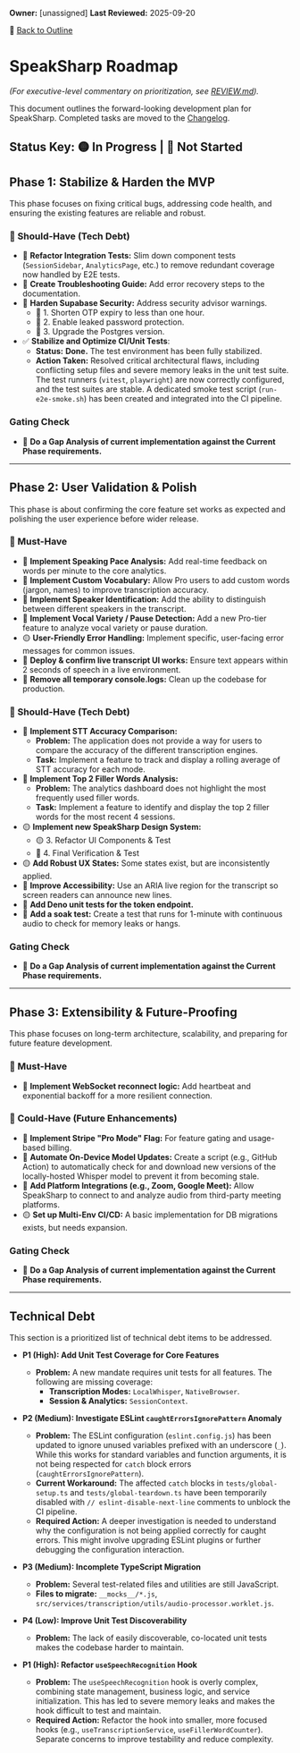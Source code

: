 **Owner:** [unassigned]
**Last Reviewed:** 2025-09-20

🔗 [Back to Outline](./OUTLINE.md)

# SpeakSharp Roadmap
*(For executive-level commentary on prioritization, see [REVIEW.md](./REVIEW.md)).*

This document outlines the forward-looking development plan for SpeakSharp. Completed tasks are moved to the [Changelog](./CHANGELOG.md).

Status Key: 🟡 In Progress | 🔴 Not Started
---
## Phase 1: Stabilize & Harden the MVP
This phase focuses on fixing critical bugs, addressing code health, and ensuring the existing features are reliable and robust.

### 🚧 Should-Have (Tech Debt)
- 🔴 **Refactor Integration Tests:** Slim down component tests (`SessionSidebar`, `AnalyticsPage`, etc.) to remove redundant coverage now handled by E2E tests.
- 🔴 **Create Troubleshooting Guide:** Add error recovery steps to the documentation.
- 🔴 **Harden Supabase Security:** Address security advisor warnings.
  - 🔴 1. Shorten OTP expiry to less than one hour.
  - 🔴 2. Enable leaked password protection.
  - 🔴 3. Upgrade the Postgres version.
- ✅ **Stabilize and Optimize CI/Unit Tests**:
    -   **Status:** **Done.** The test environment has been fully stabilized.
    -   **Action Taken:** Resolved critical architectural flaws, including conflicting setup files and severe memory leaks in the unit test suite. The test runners (`vitest`, `playwright`) are now correctly configured, and the test suites are stable. A dedicated smoke test script (`run-e2e-smoke.sh`) has been created and integrated into the CI pipeline.

### Gating Check
- 🔴 **Do a Gap Analysis of current implementation against the Current Phase requirements.**

---
## Phase 2: User Validation & Polish
This phase is about confirming the core feature set works as expected and polishing the user experience before wider release.

### 🎯 Must-Have
- 🔴 **Implement Speaking Pace Analysis:** Add real-time feedback on words per minute to the core analytics.
- 🔴 **Implement Custom Vocabulary:** Allow Pro users to add custom words (jargon, names) to improve transcription accuracy.
- 🔴 **Implement Speaker Identification:** Add the ability to distinguish between different speakers in the transcript.
- 🔴 **Implement Vocal Variety / Pause Detection:** Add a new Pro-tier feature to analyze vocal variety or pause duration.
- 🟡 **User-Friendly Error Handling:** Implement specific, user-facing error messages for common issues.
- 🔴 **Deploy & confirm live transcript UI works:** Ensure text appears within 2 seconds of speech in a live environment.
- 🔴 **Remove all temporary console.logs:** Clean up the codebase for production.

### 🚧 Should-Have (Tech Debt)
- 🔴 **Implement STT Accuracy Comparison:**
    - **Problem:** The application does not provide a way for users to compare the accuracy of the different transcription engines.
    - **Task:** Implement a feature to track and display a rolling average of STT accuracy for each mode.
- 🔴 **Implement Top 2 Filler Words Analysis:**
    - **Problem:** The analytics dashboard does not highlight the most frequently used filler words.
    - **Task:** Implement a feature to identify and display the top 2 filler words for the most recent 4 sessions.
- 🟡 **Implement new SpeakSharp Design System:**
  - 🟡 3. Refactor UI Components & Test
  - 🔴 4. Final Verification & Test
- 🟡 **Add Robust UX States:** Some states exist, but are inconsistently applied.
- 🔴 **Improve Accessibility:** Use an ARIA live region for the transcript so screen readers can announce new lines.
- 🔴 **Add Deno unit tests for the token endpoint.**
- 🔴 **Add a soak test:** Create a test that runs for 1-minute with continuous audio to check for memory leaks or hangs.

### Gating Check
- 🔴 **Do a Gap Analysis of current implementation against the Current Phase requirements.**

---
## Phase 3: Extensibility & Future-Proofing
This phase focuses on long-term architecture, scalability, and preparing for future feature development.

### 🎯 Must-Have
- 🔴 **Implement WebSocket reconnect logic:** Add heartbeat and exponential backoff for a more resilient connection.

### 🌱 Could-Have (Future Enhancements)
- 🔴 **Implement Stripe "Pro Mode" Flag:** For feature gating and usage-based billing.
- 🔴 **Automate On-Device Model Updates:** Create a script (e.g., GitHub Action) to automatically check for and download new versions of the locally-hosted Whisper model to prevent it from becoming stale.
- 🔴 **Add Platform Integrations (e.g., Zoom, Google Meet):** Allow SpeakSharp to connect to and analyze audio from third-party meeting platforms.
- 🟡 **Set up Multi-Env CI/CD:** A basic implementation for DB migrations exists, but needs expansion.

### Gating Check
- 🔴 **Do a Gap Analysis of current implementation against the Current Phase requirements.**

---
## Technical Debt

This section is a prioritized list of technical debt items to be addressed.

- **P1 (High): Add Unit Test Coverage for Core Features**
  - **Problem:** A new mandate requires unit tests for all features. The following are missing coverage:
    - **Transcription Modes:** `LocalWhisper`, `NativeBrowser`.
    - **Session & Analytics:** `SessionContext`.

- **P2 (Medium): Investigate ESLint `caughtErrorsIgnorePattern` Anomaly**
  - **Problem:** The ESLint configuration (`eslint.config.js`) has been updated to ignore unused variables prefixed with an underscore (`_`). While this works for standard variables and function arguments, it is not being respected for `catch` block errors (`caughtErrorsIgnorePattern`).
  - **Current Workaround:** The affected `catch` blocks in `tests/global-setup.ts` and `tests/global-teardown.ts` have been temporarily disabled with `// eslint-disable-next-line` comments to unblock the CI pipeline.
  - **Required Action:** A deeper investigation is needed to understand why the configuration is not being applied correctly for caught errors. This might involve upgrading ESLint plugins or further debugging the configuration interaction.

- **P3 (Medium): Incomplete TypeScript Migration**
  - **Problem:** Several test-related files and utilities are still JavaScript.
  - **Files to migrate:** `__mocks__/*.js`, `src/services/transcription/utils/audio-processor.worklet.js`.

- **P4 (Low): Improve Unit Test Discoverability**
  - **Problem:** The lack of easily discoverable, co-located unit tests makes the codebase harder to maintain.

- **P1 (High): Refactor `useSpeechRecognition` Hook**
  - **Problem:** The `useSpeechRecognition` hook is overly complex, combining state management, business logic, and service initialization. This has led to severe memory leaks and makes the hook difficult to test and maintain.
  - **Required Action:** Refactor the hook into smaller, more focused hooks (e.g., `useTranscriptionService`, `useFillerWordCounter`). Separate concerns to improve testability and reduce complexity.
